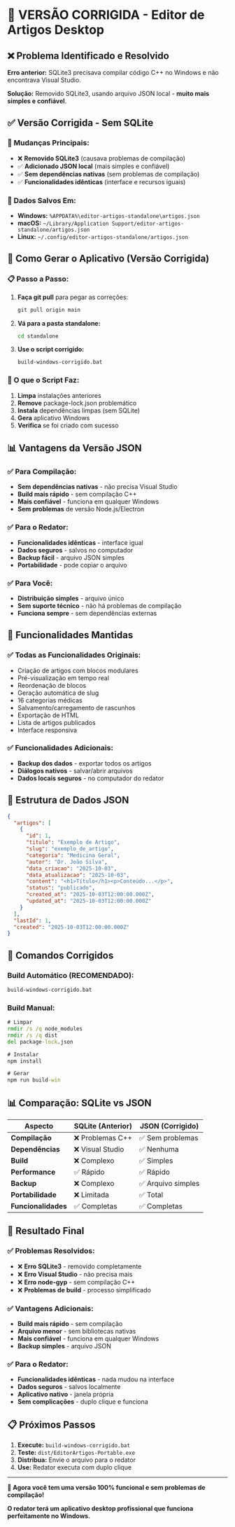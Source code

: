 # 🔧 VERSÃO CORRIGIDA - Editor de Artigos Desktop

## ❌ **Problema Identificado e Resolvido**

**Erro anterior:** SQLite3 precisava compilar código C++ no Windows e não encontrava Visual Studio.

**Solução:** Removido SQLite3, usando arquivo JSON local - **muito mais simples e confiável**.

## ✅ **Versão Corrigida - Sem SQLite**

### **🎯 Mudanças Principais:**
- ❌ **Removido SQLite3** (causava problemas de compilação)
- ✅ **Adicionado JSON local** (mais simples e confiável)
- ✅ **Sem dependências nativas** (sem problemas de compilação)
- ✅ **Funcionalidades idênticas** (interface e recursos iguais)

### **📁 Dados Salvos Em:**
- **Windows:** `%APPDATA%\editor-artigos-standalone\artigos.json`
- **macOS:** `~/Library/Application Support/editor-artigos-standalone/artigos.json`
- **Linux:** `~/.config/editor-artigos-standalone/artigos.json`

## 🚀 **Como Gerar o Aplicativo (Versão Corrigida)**

### **📋 Passo a Passo:**

1. **Faça git pull** para pegar as correções:
   ```cmd
   git pull origin main
   ```

2. **Vá para a pasta standalone:**
   ```cmd
   cd standalone
   ```

3. **Use o script corrigido:**
   ```cmd
   build-windows-corrigido.bat
   ```

### **🔧 O que o Script Faz:**
1. **Limpa** instalações anteriores
2. **Remove** package-lock.json problemático
3. **Instala** dependências limpas (sem SQLite)
4. **Gera** aplicativo Windows
5. **Verifica** se foi criado com sucesso

## 📊 **Vantagens da Versão JSON**

### **✅ Para Compilação:**
- **Sem dependências nativas** - não precisa Visual Studio
- **Build mais rápido** - sem compilação C++
- **Mais confiável** - funciona em qualquer Windows
- **Sem problemas** de versão Node.js/Electron

### **✅ Para o Redator:**
- **Funcionalidades idênticas** - interface igual
- **Dados seguros** - salvos no computador
- **Backup fácil** - arquivo JSON simples
- **Portabilidade** - pode copiar o arquivo

### **✅ Para Você:**
- **Distribuição simples** - arquivo único
- **Sem suporte técnico** - não há problemas de compilação
- **Funciona sempre** - sem dependências externas

## 🎯 **Funcionalidades Mantidas**

### **✅ Todas as Funcionalidades Originais:**
- Criação de artigos com blocos modulares
- Pré-visualização em tempo real
- Reordenação de blocos
- Geração automática de slug
- 16 categorias médicas
- Salvamento/carregamento de rascunhos
- Exportação de HTML
- Lista de artigos publicados
- Interface responsiva

### **✅ Funcionalidades Adicionais:**
- **Backup dos dados** - exportar todos os artigos
- **Diálogos nativos** - salvar/abrir arquivos
- **Dados locais seguros** - no computador do redator

## 📁 **Estrutura de Dados JSON**

```json
{
  "artigos": [
    {
      "id": 1,
      "titulo": "Exemplo de Artigo",
      "slug": "exemplo_de_artigo",
      "categoria": "Medicina Geral",
      "autor": "Dr. João Silva",
      "data_criacao": "2025-10-03",
      "data_atualizacao": "2025-10-03",
      "content": "<h1>Título</h1><p>Conteúdo...</p>",
      "status": "publicado",
      "created_at": "2025-10-03T12:00:00.000Z",
      "updated_at": "2025-10-03T12:00:00.000Z"
    }
  ],
  "lastId": 1,
  "created": "2025-10-03T12:00:00.000Z"
}
```

## 🔧 **Comandos Corrigidos**

### **Build Automático (RECOMENDADO):**
```cmd
build-windows-corrigido.bat
```

### **Build Manual:**
```cmd
# Limpar
rmdir /s /q node_modules
rmdir /s /q dist
del package-lock.json

# Instalar
npm install

# Gerar
npm run build-win
```

## 📊 **Comparação: SQLite vs JSON**

| Aspecto | SQLite (Anterior) | JSON (Corrigido) |
|---------|-------------------|------------------|
| **Compilação** | ❌ Problemas C++ | ✅ Sem problemas |
| **Dependências** | ❌ Visual Studio | ✅ Nenhuma |
| **Build** | ❌ Complexo | ✅ Simples |
| **Performance** | ✅ Rápido | ✅ Rápido |
| **Backup** | ❌ Complexo | ✅ Arquivo simples |
| **Portabilidade** | ❌ Limitada | ✅ Total |
| **Funcionalidades** | ✅ Completas | ✅ Completas |

## 🎊 **Resultado Final**

### **✅ Problemas Resolvidos:**
- ❌ **Erro SQLite3** - removido completamente
- ❌ **Erro Visual Studio** - não precisa mais
- ❌ **Erro node-gyp** - sem compilação C++
- ❌ **Problemas de build** - processo simplificado

### **✅ Vantagens Adicionais:**
- **Build mais rápido** - sem compilação
- **Arquivo menor** - sem bibliotecas nativas
- **Mais confiável** - funciona em qualquer Windows
- **Backup simples** - arquivo JSON

### **✅ Para o Redator:**
- **Funcionalidades idênticas** - nada mudou na interface
- **Dados seguros** - salvos localmente
- **Aplicativo nativo** - janela própria
- **Sem complicações** - duplo clique e funciona

## 📋 **Próximos Passos**

1. **Execute:** `build-windows-corrigido.bat`
2. **Teste:** `dist/EditorArtigos-Portable.exe`
3. **Distribua:** Envie o arquivo para o redator
4. **Use:** Redator executa com duplo clique

---

**🎯 Agora você tem uma versão 100% funcional e sem problemas de compilação!**

**O redator terá um aplicativo desktop profissional que funciona perfeitamente no Windows.**
